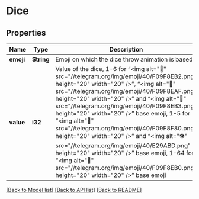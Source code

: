 # Dice

## Properties

Name | Type | Description | Notes
------------ | ------------- | ------------- | -------------
**emoji** | **String** | Emoji on which the dice throw animation is based | 
**value** | **i32** | Value of the dice, 1-6 for “<img alt=\"🎲\" src=\"//telegram.org/img/emoji/40/F09F8EB2.png\" height=\"20\" width=\"20\" />”, “<img alt=\"🎯\" src=\"//telegram.org/img/emoji/40/F09F8EAF.png\" height=\"20\" width=\"20\" />” and “<img alt=\"🎳\" src=\"//telegram.org/img/emoji/40/F09F8EB3.png\" height=\"20\" width=\"20\" />” base emoji, 1-5 for “<img alt=\"🏀\" src=\"//telegram.org/img/emoji/40/F09F8F80.png\" height=\"20\" width=\"20\" />” and “<img alt=\"⚽\" src=\"//telegram.org/img/emoji/40/E29ABD.png\" height=\"20\" width=\"20\" />” base emoji, 1-64 for “<img alt=\"🎰\" src=\"//telegram.org/img/emoji/40/F09F8EB0.png\" height=\"20\" width=\"20\" />” base emoji | 

[[Back to Model list]](../README.md#documentation-for-models) [[Back to API list]](../README.md#documentation-for-api-endpoints) [[Back to README]](../README.md)


